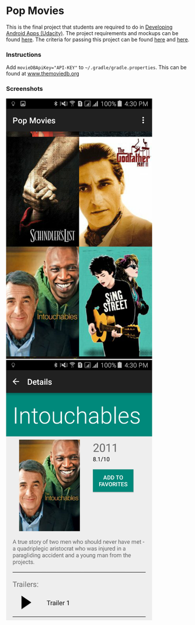 # Pop Movies
This is the final project that students are required to do in
[Developing Android Apps (Udacity)](https://www.udacity.com/course/developing-android-apps--ud853). The
project requirements and mockups can be found [here](https://docs.google.com/document/d/1ZlN1fUsCSKuInLECcJkslIqvpKlP7jWL2TP9m6UiA6I/pub?embedded=true#h.7sxo8jefdfll).
The criteria for passing this project can be found [here](https://review.udacity.com/#!/rubrics/67/view)
and [here](http://udacity.github.io/android-nanodegree-guidelines/core.html).

### Instructions
Add `movieDBApiKey="API-KEY"` to `~/.gradle/gradle.properties`. This can be found at www.themoviedb.org

### Screenshots
<img src="screenshots/Screenshot_2016-10-16-16-30-46.png" width="400">
<img src="screenshots/Screenshot_2016-10-16-16-30-24.png" width="400">


